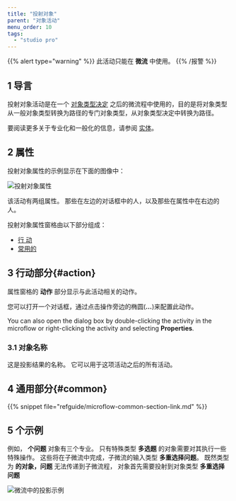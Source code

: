```yaml
---
title: "投射对象"
parent: "对象活动"
menu_order: 10
tags:
  - "studio pro"
---
```


{{% alert type="warning" %}}
此活动只能在 **微流** 中使用。
{{% /报警 %}}

## 1 导言

投射对象活动是在一个 [对象类型决定](object-type-decision) 之后的微流程中使用的，目的是将对象类型从一般对象类型转换为路径的专门对象类型，从对象类型决定中转换为路径。

要阅读更多关于专业化和一般化的信息，请参阅 [实体](entities)。

## 2 属性

投射对象属性的示例显示在下面的图像中：

![投射对象属性](attachments/object-activities/cast-properties.png)

该活动有两组属性。 那些在左边的对话框中的人，以及那些在属性中在右边的人。

投射对象属性窗格由以下部分组成：

* [行 动](#action)
* [常用的](#common)

## 3 行动部分{#action}

属性窗格的 **动作** 部分显示与此活动相关的动作。

您可以打开一个对话框，通过点击操作旁边的椭圆(**…**)来配置此动作。

You can also open the dialog box by double-clicking the activity in the microflow or right-clicking the activity and selecting **Properties**.

### 3.1 对象名称

这是投影结果的名称。 它可以用于这项活动之后的所有活动。

## 4 通用部分{#common}

{{% snippet file="refguide/microflow-common-section-link.md" %}}

## 5 个示例

例如， **个问题** 对象有三个专业。 只有特殊类型 **多选题** 的对象需要对其执行一些特殊操作。 这些将在子微流中完成，子微流的输入类型 **多重选择问题**。 既然类型为 **的对象，问题** 无法传递到子微流程， 对象首先需要投射到对象类型 **多重选择问题**

![微流中的投影示例](attachments/object-activities/cast-example.png)
